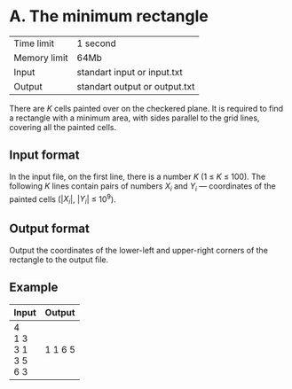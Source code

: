 # A. The minimum rectangle
<table>
  <tr>
      <td>Time limit</td>
      <td>1 second</td>
  </tr>
  <tr>
      <td>Memory limit</td>
      <td>64Mb</td>
  </tr>
  <tr>
      <td>Input</td>
      <td>standart input or input.txt</td>
  </tr>
  <tr>
      <td>Output</td>
      <td>standart output or output.txt</td>
  </tr>
</table>

There are <i>K</i> cells painted over on the checkered plane. It is required to find a rectangle with a minimum area, with sides parallel to 
the grid lines, covering all the painted cells.

## Input format
In the input file, on the first line, there is a number <i>K</i> (1 ≤ <i>K</i> ≤ 100). The following <i>K</i> lines contain pairs of numbers 
<i>X<sub>i</sub></i> and <i>Y<sub>i</sub></i> — coordinates of the painted cells (|<i>X<sub>i</sub></i>|, |<i>Y<sub>i</sub></i>| ≤ 10<sup>9</sup>).

## Output format
Output the coordinates of the lower-left and upper-right corners of the rectangle to the output file.

## Example
| Input                                  | Output  |
|:---------------------------------------|:--------|
| 4</br>1 3</br>3 1</br>3 5</br>6 3</br> | 1 1 6 5 |
